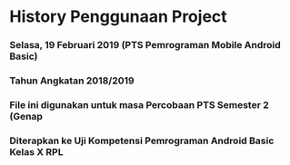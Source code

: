 # History Penggunaan Project
### Selasa, 19 Februari 2019 (PTS Pemrograman Mobile Android Basic)
### Tahun Angkatan 2018/2019
### File ini digunakan untuk masa Percobaan PTS Semester 2 (Genap
### Diterapkan ke Uji Kompetensi Pemrograman Android Basic Kelas X RPL
